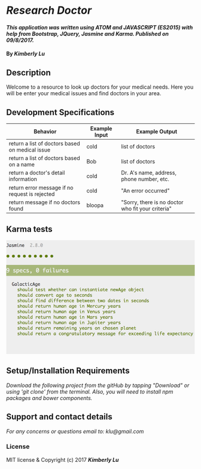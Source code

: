 # _Research Doctor_
####  _This application was written using ATOM and JAVASCRIPT (ES2015) with help from Bootstrap, JQuery, Jasmine and Karma.  Published on 09/8/2017._
#### By _**Kimberly Lu**_

## Description
Welcome to a resource to look up doctors for your medical needs. Here you will be enter your medical issues and find doctors in your area.

## Development Specifications
| Behavior      | Example Input         | Example Output        |
| ------------- | ------------- | ------------- |
| return a list of doctors based on medical issue | cold |   list of doctors     |
| return a list of doctors based on a name |     Bob | list of doctors|
| return a doctor's detail information | cold  | Dr. A's name, address, phone number, etc.|
| return error message if no request is rejected| cold | "An error occurred"|
| return message if no doctors found | bloopa | "Sorry, there is no doctor who fit your criteria" |
## Karma tests
![Screenshot](https://github.com/kchamp45/GalacticAge/blob/master/images/Screen%20Shot%202017-09-09%20at%202.07.14%20PM.png)

## Setup/Installation Requirements
_Download the following project from the gitHub by tapping "Download" or using 'git clone' from the terminal.  Also, you will need to install npm packages and bower components._

## Support and contact details
_For any concerns or questions email to: klu@gmail.com_

### License
MIT license & Copyright (c) 2017 **_Kimberly Lu_**
